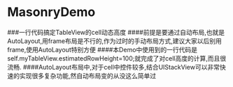 # MasonryDemo

###一行代码搞定TableView的cell动态高度
####前提是要通过自动布局,也就是AutoLayout,用frame布局是不行的,作为过时的手动布局方式,建议大家以后别用frame,使用AutoLayout特别方便
####本Demo中使用到的一行代码是self.myTableView.estimatedRowHeight=100;就完成了对cell高度的计算,而且很流畅.
####AutoLayout布局中,对于cell中控件较多,结合UIStackView可以非常快速的实现很多复杂功能,然自动布局变的从没这么简单过
